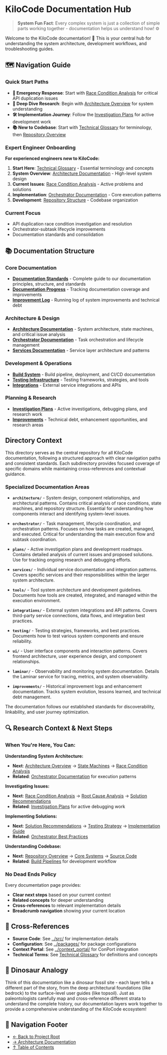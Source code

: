 # KiloCode Documentation Hub

> **System Fun Fact**: Every complex system is just a collection of simple parts working together - documentation helps us understand how! ⚙️

Welcome to the KiloCode documentation! 🦕 This is your central hub for understanding the system
architecture, development workflows, and troubleshooting guides.

## 🗺️ Navigation Guide

### Quick Start Paths

- **🚨 Emergency Response**: Start with
  [Race Condition Analysis](README.md) for critical API duplication
  issues
- **🔬 Deep Dive Research**: Begin with [Architecture Overview](README.md) for system
  understanding
- **🛠️ Implementation Journey**: Follow the [Investigation Plans](plans/README.md) for active
  development work
- **📚 New to Codebase**: Start with [Technical Glossary](GLOSSARY.md) for terminology, then
  [Repository Overview](README.md)

### Expert Engineer Onboarding

**For experienced engineers new to KiloCode:**

1. **Start Here**: [Technical Glossary](GLOSSARY.md) - Essential terminology and concepts
2. **System Overview**: [Architecture Documentation](README.md) - High-level system
   design
3. **Current Issues**: [Race Condition Analysis](README.md) - Active
   problems and solutions
4. **Implementation**: [Orchestrator Documentation](README.md) - Core execution
   patterns
5. **Development**: [Repository Structure](README.md) - Codebase
   organization

### Current Focus

- API duplication race condition investigation and resolution
- Orchestrator-subtask lifecycle improvements
- Documentation standards and consolidation

## 📚 Documentation Structure

### Core Documentation

- **[Documentation Standards](DOCUMENTATION_GUIDE.md)** - Complete guide to our documentation
  principles, structure, and standards
- **[Documentation Progress](DOCUMENTATION_PROGRESS.md)** - Tracking documentation coverage and
  improvements
- **[Improvement Log](IMPROVEMENT_LOG.md)** - Running log of system improvements and technical debt

### Architecture & Design

- **[Architecture Documentation](README.md)** - System architecture, state machines,
  and critical issue analysis
- **[Orchestrator Documentation](README.md)** - Task orchestration and lifecycle
  management
- **[Services Documentation](README.md)** - Service layer architecture and patterns

### Development & Operations

- **[Build System](README.md)** - Build pipeline, deployment, and CI/CD documentation
- **[Testing Infrastructure](README.md)** - Testing frameworks, strategies, and tools
- **[Integrations](README.md)** - External service integrations and APIs

### Planning & Research

- **[Investigation Plans](plans/README.md)** - Active investigations, debugging plans, and research
  work
- **[Improvements](README.md)** - Technical debt, enhancement opportunities, and
  research areas

## Directory Context

This directory serves as the central repository for all KiloCode documentation, following a
structured approach with clear navigation paths and consistent standards. Each subdirectory provides
focused coverage of specific domains while maintaining cross-references and contextual guidance.

### Specialized Documentation Areas

- **`architecture/`** - System design, component relationships, and architectural patterns. Contains
  critical analysis of race conditions, state machines, and repository structure. Essential for
  understanding how components interact and identifying system-level issues.

- **`orchestrator/`** - Task management, lifecycle coordination, and orchestration patterns. Focuses
  on how tasks are created, managed, and executed. Critical for understanding the main execution
  flow and subtask coordination.

- **`plans/`** - Active investigation plans and development roadmaps. Contains detailed analysis of
  current issues and proposed solutions. Use for tracking ongoing research and debugging efforts.

- **`services/`** - Individual service documentation and integration patterns. Covers specific
  services and their responsibilities within the larger system architecture.

- **`tools/`** - Tool system architecture and development guidelines. Documents how tools are
  created, integrated, and managed within the execution environment.

- **`integrations/`** - External system integrations and API patterns. Covers third-party service
  connections, data flows, and integration best practices.

- **`testing/`** - Testing strategies, frameworks, and best practices. Documents how to test various
  system components and ensure reliability.

- **`ui/`** - User interface components and interaction patterns. Covers frontend architecture, user
  experience design, and component relationships.

- **`laminar/`** - Observability and monitoring system documentation. Details the Laminar service
  for tracing, metrics, and system observability.

- **`improvements/`** - Historical improvement logs and enhancement documentation. Tracks system
  evolution, lessons learned, and technical debt management.

The documentation follows our established standards for discoverability, linkability, and user
journey optimization.

## 🔍 Research Context & Next Steps

### When You're Here, You Can:

**Understanding System Architecture:**

- **Next**: [Architecture Overview](README.md) →
  [State Machines](README.md) →
  [Race Condition Analysis](README.md)
- **Related**: [Orchestrator Documentation](README.md) for execution patterns

**Investigating Issues:**

- **Next**: [Race Condition Analysis](README.md) →
  [Root Cause Analysis](architecture/race-condition/ROOT_CAUSE_ANALYSIS.md) →
  [Solution Recommendations](architecture/race-condition/SOLUTION_RECOMMENDATIONS.md)
- **Related**: [Investigation Plans](plans/README.md) for active debugging work

**Implementing Solutions:**

- **Next**: [Solution Recommendations](architecture/race-condition/SOLUTION_RECOMMENDATIONS.md) →
  [Testing Strategy](architecture/race-condition/TESTING_STRATEGY.md) →
  [Implementation Guide](architecture/API_DUPLICATION_DEBUG_IMPLEMENTATION.md)
- **Related**: [Orchestrator Best Practices](orchestrator/ORCHESTRATOR_BEST_PRACTICES.md)

**Understanding Codebase:**

- **Next**: [Repository Overview](README.md) →
  [Core Systems](architecture/../architecture/repository/CORE_SYSTEMS.md) → [Source Code](../src/)
- **Related**: [Build Pipelines](architecture/../architecture/repository/BUILD_PIPELINES.md) for development
  workflow

### No Dead Ends Policy

Every documentation page provides:

- **Clear next steps** based on your current context
- **Related concepts** for deeper understanding
- **Cross-references** to relevant implementation details
- **Breadcrumb navigation** showing your current location

## 🔗 Cross-References

- **Source Code**: See [../src/](../src/) for implementation details
- **Configuration**: See [../packages/](../packages/) for package configurations
- **Context Portal**: See [../context_portal/](../context_portal/) for ConPort integration
- **Technical Terms**: See [Technical Glossary](GLOSSARY.md) for definitions and concepts

## 🦕 Dinosaur Analogy

Think of this documentation like a dinosaur fossil site - each layer tells a different part of the
story, from the deep architectural foundations (like bedrock) to the surface-level user guides (like
topsoil). Just as paleontologists carefully map and cross-reference different strata to understand
the complete history, our documentation layers work together to provide a comprehensive
understanding of the KiloCode ecosystem!

## 🧭 Navigation Footer

- [← Back to Project Root](../README.md)
- [→ Architecture Documentation](README.md)
- [↑ Table of Contents](#-documentation-structure)
